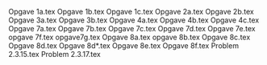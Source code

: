 Opgave 1a.tex
Opgave 1b.tex
Opgave 1c.tex
Opgave 2a.tex
Opgave 2b.tex
Opgave 3a.tex
Opgave 3b.tex
Opgave 4a.tex
Opgave 4b.tex
Opgave 4c.tex
Opgave 7a.tex
Opgave 7b.tex
Opgave 7c.tex
Opgave 7d.tex
Opgave 7e.tex
opgave 7f.tex
opgave7g.tex
Opgave 8a.tex
opgave 8b.tex
Opgave 8c.tex
Opgave 8d.tex
Opgave 8d*.tex
Opgave 8e.tex
Opgave 8f.tex
Problem 2.3.15.tex
Problem 2.3.17.tex
